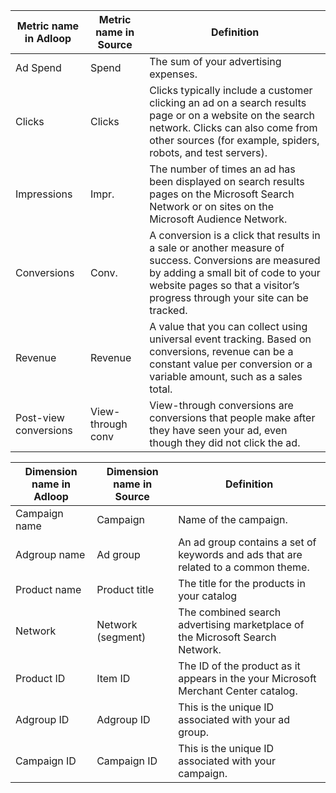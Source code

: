 

|  **Metric name in Adloop**  |  **Metric name in Source**  |  **Definition**  | 
|  --- |  --- |  --- | 
|  Ad Spend | Spend | The sum of your advertising expenses. | 
|   Clicks | Clicks | Clicks typically include a customer clicking an ad on a search results page or on a website on the search network. Clicks can also come from other sources (for example, spiders, robots, and test servers). | 
|   Impressions | Impr. | The number of times an ad has been displayed on search results pages on the Microsoft Search Network or on sites on the Microsoft Audience Network. | 
|   Conversions | Conv. | A conversion is a click that results in a sale or another measure of success. Conversions are measured by adding a small bit of code to your website pages so that a visitor’s progress through your site can be tracked. | 
|   Revenue | Revenue | A value that you can collect using universal event tracking. Based on conversions, revenue can be a constant value per conversion or a variable amount, such as a sales total. | 
|   Post-view conversions | View-through conv | View-through conversions are conversions that people make after they have seen your ad, even though they did not click the ad. | 



|  **Dimension name in Adloop**  |  **Dimension name in Source**  |  **Definition**  | 
|  --- |  --- |  --- | 
|   Campaign name | Campaign | Name of the campaign. | 
|   Adgroup name | Ad group | An ad group contains a set of keywords and ads that are related to a common theme. | 
|   Product name | Product title | The title for the products in your catalog | 
|   Network | Network (segment) | The combined search advertising marketplace of the Microsoft Search Network. | 
|   Product ID | Item ID | The ID of the product as it appears in the your Microsoft Merchant Center catalog. | 
|   Adgroup ID | Adgroup ID | This is the unique ID associated with your ad group. | 
|   Campaign ID | Campaign ID | This is the unique ID associated with your campaign. | 





